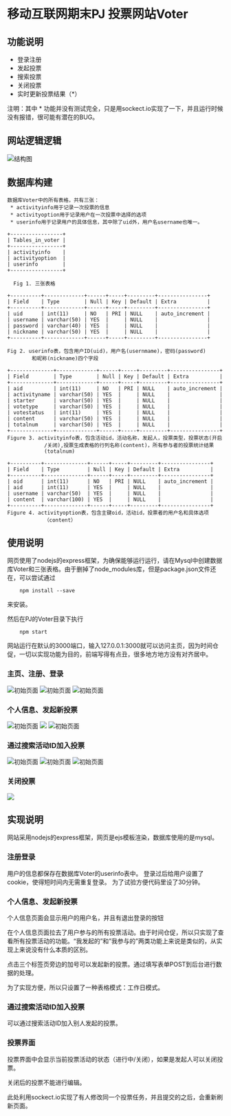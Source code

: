# 移动互联网期末PJ 投票网站Voter


## 功能说明
* 登录注册
* 发起投票
* 搜索投票
* 关闭投票
* 实时更新投票结果（*）

注明：其中 * 功能并没有测试完全，只是用sockect.io实现了一下，并且运行时候没有报错，很可能有潜在的BUG。


## 网站逻辑逻辑
![结构图](figure/structure.png)

## 数据库构建

```
数据库Voter中的所有表格，共有三张：
 * activityinfo用于记录一次投票的信息
 * activityoption用于记录用户在一次投票中选择的选项
 * userinfo用于记录用户的具体信息，其中除了uid外，用户名username也唯一。
 
+-----------------+
| Tables_in_voter |
+-----------------+
| activityinfo    |
| activityoption  |
| userinfo        |
+-----------------+

  Fig 1. 三张表格

+----------+-------------+------+-----+---------+----------------+
| Field    | Type        | Null | Key | Default | Extra          |
+----------+-------------+------+-----+---------+----------------+
| uid      | int(11)     | NO   | PRI | NULL    | auto_increment |
| username | varchar(50) | YES  |     | NULL    |                |
| password | varchar(40) | YES  |     | NULL    |                |
| nickname | varchar(50) | YES  |     | NULL    |                |
+----------+-------------+------+-----+---------+----------------+

Fig 2. userinfo表，包含用户ID(uid)，用户名(usernmame)，密码(password)
		和昵称(nickname)四个字段

+--------------+-------------+------+-----+---------+----------------+
| Field        | Type        | Null | Key | Default | Extra          |
+--------------+-------------+------+-----+---------+----------------+
| aid          | int(11)     | NO   | PRI | NULL    | auto_increment |
| activityname | varchar(50) | YES  |     | NULL    |                |
| starter      | varchar(50) | YES  |     | NULL    |                |
| votetype     | varchar(50) | YES  |     | NULL    |                |
| votestatus   | int(11)     | YES  |     | NULL    |                |
| content      | varchar(50) | YES  |     | NULL    |                |
| totalnum     | varchar(50) | YES  |     | NULL    |                |
+--------------+-------------+------+-----+---------+----------------+
Figure 3. activityinfo表，包含活动id，活动名称，发起人，投票类型，投票状态(开启
			/关闭),投票生成表格的行列名称(content)，所有参与者的投票统计结果
			(totalnum)

+----------+--------------+------+-----+---------+----------------+
| Field    | Type         | Null | Key | Default | Extra          |
+----------+--------------+------+-----+---------+----------------+
| oid      | int(11)      | NO   | PRI | NULL    | auto_increment |
| aid      | int(11)      | YES  |     | NULL    |                |
| username | varchar(50)  | YES  |     | NULL    |                |
| content  | varchar(100) | YES  |     | NULL    |                |
+----------+--------------+------+-----+---------+----------------+
Figure 4. activityoption表，包含主键oid，活动id，投票者的用户名和具体选项
			（content）		

```


## 使用说明

网页使用了nodejs的express框架，为确保能够运行运行，请在Mysql中创建数据库Voter和三张表格。由于删掉了node_modules库，但是package.json文件还在，可以尝试通过
```
	npm install --save
```
来安装。

然后在PJ的Voter目录下执行

```
	npm start
```

网站运行在默认的3000端口，输入127.0.0.1:3000就可以访问主页，因为时间仓促，一切以实现功能为目的，前端写得有点丑，很多地方地方没有对齐居中。

### 主页、注册、登录
![初始页面](figure/index.png)
![初始页面](figure/login.png)
![初始页面](figure/register.png)

### 个人信息、发起新投票
![初始页面](figure/userinfo1.png)
![](figure/create.png)
![初始页面](figure/userinfo2.png)

### 通过搜索活动ID加入投票
![初始页面](figure/userinfo3.png)
![初始页面](figure/search.png)
![初始页面](figure/userinfo4.png)

### 关闭投票
![](figure/voteend.png)



## 实现说明
网站采用nodejs的express框架，网页是ejs模板渲染，数据库使用的是mysql。

### 注册登录
用户的信息都保存在数据库Voter的userinfo表中。
登录过后给用户设置了cookie，使得短时间内无需重复登录。
为了试验方便代码里设了30分钟。

### 个人信息、发起新投票
个人信息页面会显示用户的用户名，并且有退出登录的按钮


在个人信息页面拉去了用户参与的所有投票活动。由于时间仓促，所以只实现了查看所有投票活动的功能。“我发起的”和”我参与的”两类功能上来说是类似的，从实现上来说没有什么本质的区别。

点击三个标签页旁边的加号可以发起新的投票。通过填写表单POST到后台进行数据的处理。

为了实现方便，所以只设置了一种表格模式：工作日模式。

### 通过搜索活动ID加入投票
可以通过搜索活动ID加入别人发起的投票。

### 投票界面

投票界面中会显示当前投票活动的状态（进行中/关闭），如果是发起人可以关闭投票。

关闭后的投票不能进行编辑。

此处利用sockect.io实现了有人修改同一个投票任务，并且提交的之后，会重新刷新页面。









